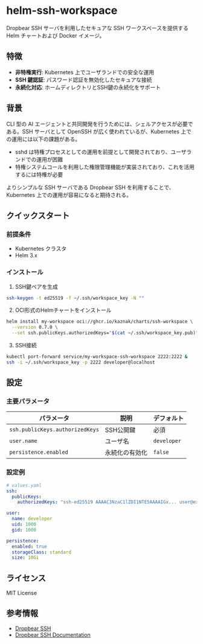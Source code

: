 # helm-ssh-workspace

Dropbear SSH サーバを利用したセキュアな SSH ワークスペースを提供する Helm チャートおよび Docker イメージ。

## 特徴

- **非特権実行**: Kubernetes 上でユーザランドでの安全な運用
- **SSH 鍵認証**: パスワード認証を無効化したセキュアな接続
- **永続化対応**: ホームディレクトリとSSH鍵の永続化をサポート

## 背景

CLI 型の AI エージェントと共同開発を行うためには、シェルアクセスが必要である。SSH サーバとして OpenSSH が広く使われているが、Kubernetes 上での運用には以下の課題がある。

- sshd は特権プロセスとしての運用を前提として開発されており、ユーザランドでの運用が困難
- 特権システムコールを利用した権限管理機能が実装されており、これを活用するには特権が必要

よりシンプルな SSH サーバである Dropbear SSH を利用することで、Kubernetes 上での運用が容易になると期待される。

## クイックスタート

### 前提条件
- Kubernetes クラスタ
- Helm 3.x

### インストール

1. SSH鍵ペアを生成
```bash
ssh-keygen -t ed25519 -f ~/.ssh/workspace_key -N ""
```

2. OCI形式のHelmチャートをインストール
```bash
helm install my-workspace oci://ghcr.io/kaznak/charts/ssh-workspace \
  --version 0.7.0 \
  --set ssh.publicKeys.authorizedKeys="$(cat ~/.ssh/workspace_key.pub)"
```

3. SSH接続
```bash
kubectl port-forward service/my-workspace-ssh-workspace 2222:2222 &
ssh -i ~/.ssh/workspace_key -p 2222 developer@localhost
```

## 設定

### 主要パラメータ

| パラメータ | 説明 | デフォルト |
|-----------|------|-----------|
| `ssh.publicKeys.authorizedKeys` | SSH公開鍵 | 必須 |
| `user.name` | ユーザ名 | `developer` |
| `persistence.enabled` | 永続化の有効化 | `false` |

### 設定例

```yaml
# values.yaml
ssh:
  publicKeys:
    authorizedKeys: "ssh-ed25519 AAAAC3NzaC1lZDI1NTE5AAAAIGx... user@example.com"

user:
  name: developer
  uid: 1000
  gid: 1000

persistence:
  enabled: true
  storageClass: standard
  size: 10Gi
```

## ライセンス

MIT License

## 参考情報

- [Dropbear SSH](https://github.com/mkj/dropbear)
- [Dropbear SSH Documentation](https://matt.ucc.asn.au/dropbear/dropbear.html)
